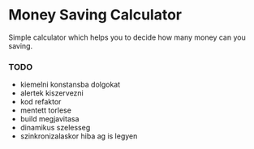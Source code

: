 # Money Saving Calculator
Simple calculator which helps you to decide how many money can you saving.

### TODO
- kiemelni konstansba dolgokat
- alertek kiszervezni
- kod refaktor
- mentett torlese
- build megjavitasa
- dinamikus szelesseg
- szinkronizalaskor hiba ag is legyen
